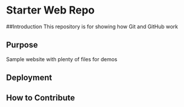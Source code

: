 # Starter Web Repo

##Introduction
This repository is for showing how Git and GitHub work

## Purpose

Sample website with plenty of files for demos

## Deployment

## How to Contribute